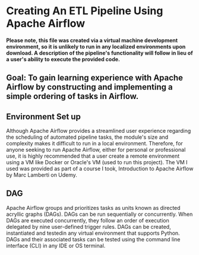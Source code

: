 # Creating An ETL Pipeline Using Apache Airflow 

#### Please note, this file was created via a virtual machine development environment, so it is unlikely to run in any localized environments upon download. A description of the pipeline's functionality will follow in lieu of a user's ability to execute the provided code. 

## Goal: To gain learning experience with Apache Airflow by constructing and implementing a simple ordering of tasks in Airflow. 

## Environment Set up

Although Apache Airflow provides a streamlined user experience regarding the scheduling of automated pipeline tasks, the module's size and complexity makes it difficult to run in a local environment. Therefore, for anyone seeking to run Apache Airflow, either for personal or professional use, it is highly recommended that a user create a remote environment using a VM like Docker or Oracle's VM (used to run this project). The VM I used was provided as part of a course I took, Introduction to Apache Airflow by Marc Lamberti on Udemy.

## DAG 

Apache Airflow groups and prioritizes tasks as units known as directed acryllic graphs (DAGs). DAGs can be run sequentially or concurrently. When DAGs are executed concurrently, they follow an order of execution delegated by nine user-defined trigger rules. DAGs can be created, instantiated and testedin any virtual environment that supports Python. DAGs and their associated tasks can be tested using the command line interface (CLI) in any IDE or OS terminal. 
